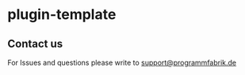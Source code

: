 # plugin-template

## Contact us

For Issues and questions please write to support@programmfabrik.de

